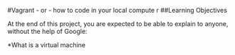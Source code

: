 #Vagrant - or - how to code in your local compute
r
##Learning Objectives

At the end of this project, you are expected to be able to explain to anyone, without the help of Google:

*What is a virtual machine
